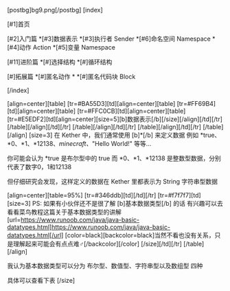 [postbg]bg9.png[/postbg]
[index]

[#1]首页

[#2]入门篇
*[#3]数据表示
*[#3]执行者 Sender
*[#6]命名空间 Namespace
*[#4]动作 Action
*[#5]变量 Namespace

[#11]进阶篇
*[#]选择结构
*[#]循环结构

[#]拓展篇
*[#]匿名动作 *
*[#]匿名代码块 Block

[/index]

[align=center][table]
[tr=#BA55D3][td][align=center][table]
[tr=#FF69B4][td][align=center][table]
[tr=#FFC0CB][td][align=center][table]
[tr=#E5EDF2][td][align=center][size=5][b]数据表示[/b][/size][/align][/td][/tr]
[/table][/align][/td][/tr]
[/table][/align][/td][/tr]
[/table][/align][/td][/tr]
[/table][/align]
[size=3]
在 Kether 中，我们通常使用 [b]*[/b] 来定义数据
例如 *true、*0、*1、*12138、*minecraft、*"Hello World!" 等等...

你可能会认为 *true 是布尔型中的 true 而 *0、*1、*12138 是整数型数据，分别代表了数字0，1和12138

但仔细研究会发现，这样定义的数据在 Kether 里都表示为 String 字符串型数据

[align=center][table=95%]
[tr=#346ddb][td][/td][/tr]
[tr=#f7f7f7][td][size=3] PS: 如果有小伙伴还不是很了解 [b]基本数据类型[/b] 的话
有兴趣可以去看看菜鸟教程这篇关于基本数据类型的讲解
[url=https://www.runoob.com/java/java-basic-datatypes.html]https://www.runoob.com/java/java-basic-datatypes.html[/url]
[color=black][backcolor=black]当然不看也没有关系，只是理解起来可能会有点点难♂[/backcolor][/color]
[/size][/td][/tr]
[/table][/align]


我认为基本数据类型可以分为 布尔型、数值型、字符串型以及数组型 四种

具体可以查看下表
[/size]